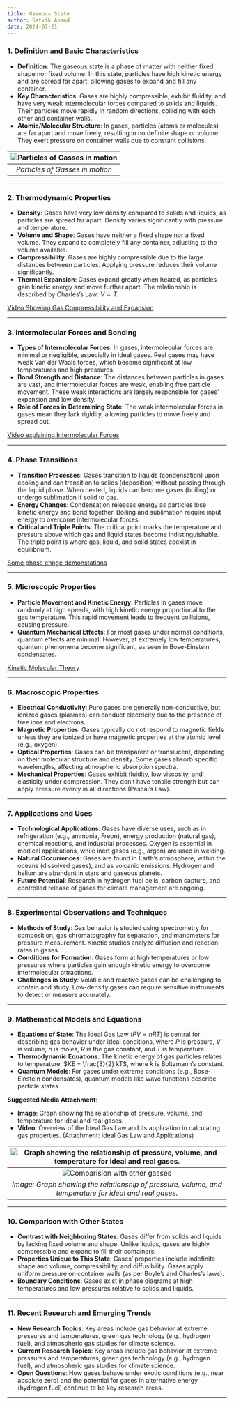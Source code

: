 ```yaml
---
title: Gaseous State
author: Satvik Anand
date: 2024-07-21
---
```


### 1. **Definition and Basic Characteristics**

   - **Definition**: The gaseous state is a phase of matter with neither fixed shape nor fixed volume. In this state, particles have high kinetic energy and are spread far apart, allowing gases to expand and fill any container.
   - **Key Characteristics**: Gases are highly compressible, exhibit fluidity, and have very weak intermolecular forces compared to solids and liquids. Their particles move rapidly in random directions, colliding with each other and container walls.
   - **Atomic/Molecular Structure**: In gases, particles (atoms or molecules) are far apart and move freely, resulting in no definite shape or volume. They exert pressure on container walls due to constant collisions.

|![Particles of Gasses in motion](https://www.mr-damon.com/images/anim-gas.gif)|
|:--:|
|*Particles of Gasses in motion*|

---

### 2. **Thermodynamic Properties**

   - **Density**: Gases have very low density compared to solids and liquids, as particles are spread far apart. Density varies significantly with pressure and temperature.
   - **Volume and Shape**: Gases have neither a fixed shape nor a fixed volume. They expand to completely fill any container, adjusting to the volume available.
   - **Compressibility**: Gases are highly compressible due to the large distances between particles. Applying pressure reduces their volume significantly.
   - **Thermal Expansion**: Gases expand greatly when heated, as particles gain kinetic energy and move further apart. The relationship is described by Charles’s Law: $V \propto T$.

[Video Showing Gas Compressibility and Expansion](https://youtu.be/KQhyORsaLP8?si=EZUkapLGayBs-Cvz)

---

### 3. **Intermolecular Forces and Bonding**

   - **Types of Intermolecular Forces**: In gases, intermolecular forces are minimal or negligible, especially in ideal gases. Real gases may have weak Van der Waals forces, which become significant at low temperatures and high pressures.
   - **Bond Strength and Distance**: The distances between particles in gases are vast, and intermolecular forces are weak, enabling free particle movement. These weak interactions are largely responsible for gases' expansion and low density.
   - **Role of Forces in Determining State**: The weak intermolecular forces in gases mean they lack rigidity, allowing particles to move freely and spread out.

[Video explaining Intermolecular Forces ](https://www.khanacademy.org/science/hs-chemistry/x2613d8165d88df5e:states-of-matter/x2613d8165d88df5e:liquids-solids-and-gases/v/intermolecular-forces-and-vapor-pressure)

---

### 4. **Phase Transitions**

   - **Transition Processes**: Gases transition to liquids (condensation) upon cooling and can transition to solids (deposition) without passing through the liquid phase. When heated, liquids can become gases (boiling) or undergo sublimation if solid to gas.
   - **Energy Changes**: Condensation releases energy as particles lose kinetic energy and bond together. Boiling and sublimation require input energy to overcome intermolecular forces.
   - **Critical and Triple Points**: The critical point marks the temperature and pressure above which gas and liquid states become indistinguishable. The triple point is where gas, liquid, and solid states coexist in equilibrium.

[Some phase chnge demonstations](https://www.youtube.com/watch?v=VMQOLjXtTXw)

---

### 5. **Microscopic Properties**

   - **Particle Movement and Kinetic Energy**: Particles in gases move randomly at high speeds, with high kinetic energy proportional to the gas temperature. This rapid movement leads to frequent collisions, causing pressure.
   - **Quantum Mechanical Effects**: For most gases under normal conditions, quantum effects are minimal. However, at extremely low temperatures, quantum phenomena become significant, as seen in Bose-Einstein condensates.

[Kinetic Molecular Theory](https://www.youtube.com/watch?v=JnIkGtkO-Js)

---

### 6. **Macroscopic Properties**

   - **Electrical Conductivity**: Pure gases are generally non-conductive, but ionized gases (plasmas) can conduct electricity due to the presence of free ions and electrons.
   - **Magnetic Properties**: Gases typically do not respond to magnetic fields unless they are ionized or have magnetic properties at the atomic level (e.g., oxygen).
   - **Optical Properties**: Gases can be transparent or translucent, depending on their molecular structure and density. Some gases absorb specific wavelengths, affecting atmospheric absorption spectra.
   - **Mechanical Properties**: Gases exhibit fluidity, low viscosity, and elasticity under compression. They don’t have tensile strength but can apply pressure evenly in all directions (Pascal’s Law).

---

### 7. **Applications and Uses**

   - **Technological Applications**: Gases have diverse uses, such as in refrigeration (e.g., ammonia, Freon), energy production (natural gas), chemical reactions, and industrial processes. Oxygen is essential in medical applications, while inert gases (e.g., argon) are used in welding.
   - **Natural Occurrences**: Gases are found in Earth’s atmosphere, within the oceans (dissolved gases), and as volcanic emissions. Hydrogen and helium are abundant in stars and gaseous planets.
   - **Future Potential**: Research in hydrogen fuel cells, carbon capture, and controlled release of gases for climate management are ongoing.


---

### 8. **Experimental Observations and Techniques**

   - **Methods of Study**: Gas behavior is studied using spectrometry for composition, gas chromatography for separation, and manometers for pressure measurement. Kinetic studies analyze diffusion and reaction rates in gases.
   - **Conditions for Formation**: Gases form at high temperatures or low pressures where particles gain enough kinetic energy to overcome intermolecular attractions.
   - **Challenges in Study**: Volatile and reactive gases can be challenging to contain and study. Low-density gases can require sensitive instruments to detect or measure accurately.

---

### 9. **Mathematical Models and Equations**

   - **Equations of State**: The Ideal Gas Law $( PV = nRT )$ is central for describing gas behavior under ideal conditions, where $P$ is pressure, $V$ is volume, $n$ is moles, $R$ is the gas constant, and $T$ is temperature.
   - **Thermodynamic Equations**: The kinetic energy of gas particles relates to temperature: $KE = \frac{3}{2} kT$, where $k$ is Boltzmann’s constant.
   - **Quantum Models**: For gases under extreme conditions (e.g., Bose-Einstein condensates), quantum models like wave functions describe particle states.

   **Suggested Media Attachment**:
   - **Image**: Graph showing the relationship of pressure, volume, and temperature for ideal and real gases.
   - **Video**: Overview of the Ideal Gas Law and its application in calculating gas properties. (Attachment: Ideal Gas Law and Applications)

|![Graph showing the relationship of pressure, volume, and temperature for ideal and real gases.](https://i.pinimg.com/736x/96/ed/df/96eddfdd05731126439e92de6efd47cc.jpg)|
|:--:|
|![Comparision with other gasses](https://chem.libretexts.org/@api/deki/files/125785/imageedit_9_2502611383.jpg?revision=1)| |
|*Image: Graph showing the relationship of pressure, volume, and temperature for ideal and real gases.*|

---

### 10. **Comparison with Other States**

   - **Contrast with Neighboring States**: Gases differ from solids and liquids by lacking fixed volume and shape. Unlike liquids, gases are highly compressible and expand to fill their containers.
   - **Properties Unique to This State**: Gases’ properties include indefinite shape and volume, compressibility, and diffusibility. Gases apply uniform pressure on container walls (as per Boyle’s and Charles’s laws).
   - **Boundary Conditions**: Gases exist in phase diagrams at high temperatures and low pressures relative to solids and liquids.

---

### 11. **Recent Research and Emerging Trends**

   - **New Research Topics**: Key areas include gas behavior at extreme pressures and temperatures, green gas technology (e.g., hydrogen fuel), and atmospheric gas studies for climate science.
   - **Current Research Topics**: Key areas include gas behavior at extreme pressures and temperatures, green gas technology (e.g., hydrogen fuel), and atmospheric gas studies for climate science.
   - **Open Questions**: How gases behave under exotic conditions (e.g., near absolute zero) and the potential for gases in alternative energy (hydrogen fuel) continue to be key research areas.

---

